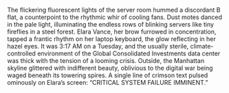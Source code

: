 The flickering fluorescent lights of the server room hummed a discordant B flat, a counterpoint to the rhythmic whir of cooling fans.  Dust motes danced in the pale light, illuminating the endless rows of blinking servers like tiny fireflies in a steel forest.  Elara Vance, her brow furrowed in concentration, tapped a frantic rhythm on her laptop keyboard, the glow reflecting in her hazel eyes.  It was 3:17 AM on a Tuesday, and the usually sterile, climate-controlled environment of the Global Consolidated Investments data center was thick with the tension of a looming crisis.  Outside, the Manhattan skyline glittered with indifferent beauty, oblivious to the digital war being waged beneath its towering spires.  A single line of crimson text pulsed ominously on Elara’s screen: “CRITICAL SYSTEM FAILURE IMMINENT.”
